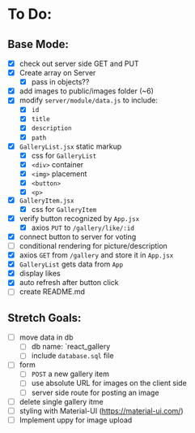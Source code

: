 # To Do:

## Base Mode:

- [x] check out server side GET and PUT
- [x] Create array on Server
  - [x] pass in objects??
- [x] add images to public/images folder (~6)
- [x] modify `server/module/data.js` to include:
  - [x] `id`
  - [x] `title`
  - [x] `description`
  - [x] `path`
- [x] `GalleryList.jsx` static markup
  - [x] css for `GalleryList`
  - [x] `<div>` container
  - [x] `<img>` placement
  - [x] `<button>`
  - [x] `<p>`
- [x] `GalleryItem.jsx`
  - [x] css for `GalleryItem`
- [x] verify button recognized by `App.jsx`
  - [x] axios `PUT` to `/gallery/like/:id`
- [x] connect button to server for voting
- [ ] conditional rendering for picture/description
- [x] axios `GET` from `/gallery` and store it in `App.jsx`
- [x] `GalleryList` gets data from `App`
- [x] display likes
- [x] auto refresh after button click
- [ ] create README.md

## Stretch Goals:

- [ ] move data in db
  - [ ] db name: `react_gallery
  - [ ] include `database.sql` file
- [ ] form
  - [ ] `POST` a new gallery item
  - [ ] use absolute URL for images on the client side
  - [ ] server side route for posting an image
- [ ] delete single gallery itme
- [ ] styling with Material-UI (https://material-ui.com/)
- [ ] Implement uppy for image upload
